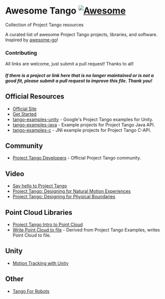 # Awesome Tango [![Awesome](https://cdn.rawgit.com/sindresorhus/awesome/d7305f38d29fed78fa85652e3a63e154dd8e8829/media/badge.svg)](https://github.com/sindresorhus/awesome) 
Collection of Project Tango resources

A curated list of awesome Project Tango projects, libraries, and software. Inspired by [awesome-go](https://github.com/avelino/awesome-go)!


### Contributing
All links are welcome, just submit a pull request! Thanks to all!

#### *If there is a project or link here that is no longer maintained or is not a good fit, please submit a pull request to improve this file. Thank you!*


## Official Resources
* [Official Site](https://www.google.com/atap/project-tango/)
* [Get Started](https://developers.google.com/project-tango/)
* [tango-examples-unity](https://github.com/googlesamples/tango-examples-unity) - Google's Project Tango examples for Unity.
* [tango-examples-java](http://github.com/googlesamples/tango-examples-java) - Example projects for Project Tango Java API.
* [tango-examples-c](https://github.com/googlesamples/tango-examples-c) - JNI example projects for Project Tango C-API.

## Community
* [Project Tango Developers](https://plus.google.com/communities/114537896428695886568) - Official Project Tango community.

## Video
* [Say hello to Project Tango](https://www.youtube.com/watch?v=Qe10ExwzCqk)
* [Project Tango: Designing for Natural Motion Experiences](https://www.youtube.com/watch?v=Dv5iSzdmWT8)
* [Project Tango: Designing for Physical Boundaries](https://www.youtube.com/watch?v=4Az0lBPlDSw)

## Point Cloud Libraries
* [Project Tango Intro to Point Cloud](https://www.youtube.com/watch?v=iaMPengOft0)
* [Write Point Cloud to file](https://github.com/daryllstrauss/tango) - Derived from Project Tango Examples, writes Point Cloud to file.

## Unity
* [Motion Tracking with Unity](https://www.youtube.com/watch?v=UMKMuYA_FcM)

## Other
* [Tango For Robots](https://github.com/Project-Tango-for-Robotics)
